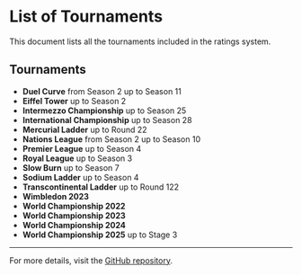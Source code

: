 # List of Tournaments

This document lists all the tournaments included in the ratings system.

## Tournaments

- **Duel Curve** from Season 2 up to Season 11
- **Eiffel Tower** up to Season 2
- **Intermezzo Championship** up to Season 25
- **International Championship** up to Season 28
- **Mercurial Ladder** up to Round 22
- **Nations League** from Season 2 up to Season 10
- **Premier League** up to Season 4
- **Royal League** up to Season 3
- **Slow Burn** up to Season 7
- **Sodium Ladder** up to Season 4
- **Transcontinental Ladder** up to Round 122
- **Wimbledon 2023**
- **World Championship 2022**
- **World Championship 2023**
- **World Championship 2024**
- **World Championship 2025** up to Stage 3

---

For more details, visit the [GitHub repository](https://github.com/ausberg/tta_ratings).
